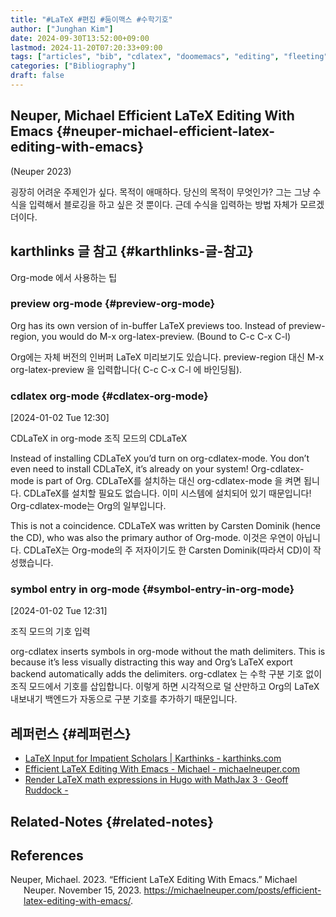 ```yaml
---
title: "#LaTeX #편집 #둠이맥스 #수학기호"
author: ["Junghan Kim"]
date: 2024-09-30T13:52:00+09:00
lastmod: 2024-11-20T07:20:33+09:00
tags: ["articles", "bib", "cdlatex", "doomemacs", "editing", "fleeting"]
categories: ["Bibliography"]
draft: false
---
```


## Neuper, Michael Efficient LaTeX Editing With Emacs {#neuper-michael-efficient-latex-editing-with-emacs}

(Neuper 2023)

굉장히 어려운 주제인가 싶다. 목적이 애매하다. 당신의 목적이 무엇인가? 그는 그냥 수식을 입력해서 블로깅을 하고 싶은 것 뿐이다. 근데 수식을 입력하는 방법 자체가 모르겠더이다.


## karthlinks 글 참고 {#karthlinks-글-참고}

Org-mode 에서 사용하는 팁


### preview org-mode {#preview-org-mode}

Org has its own version of in-buffer LaTeX previews too. Instead of preview-region, you would do M-x org-latex-preview. (Bound to C-c C-x C-l)

Org에는 자체 버전의 인버퍼 LaTeX 미리보기도 있습니다. preview-region 대신 M-x org-latex-preview 을 입력합니다( C-c C-x C-l 에 바인딩됨).


### cdlatex org-mode {#cdlatex-org-mode}

<span class="timestamp-wrapper"><span class="timestamp">[2024-01-02 Tue 12:30]</span></span>

CDLaTeX in org-mode 조직 모드의 CDLaTeX

Instead of installing CDLaTeX you’d turn on org-cdlatex-mode. You don’t even need to install CDLaTeX, it’s already on your system! Org-cdlatex-mode is part of Org. CDLaTeX를 설치하는 대신 org-cdlatex-mode 을 켜면 됩니다. CDLaTeX를 설치할 필요도 없습니다. 이미 시스템에 설치되어 있기 때문입니다! Org-cdlatex-mode는 Org의 일부입니다.

This is not a coincidence. CDLaTeX was written by Carsten Dominik (hence the CD), who was also the primary author of Org-mode. 이것은 우연이 아닙니다. CDLaTeX는 Org-mode의 주 저자이기도 한 Carsten Dominik(따라서 CD)이 작성했습니다.


### symbol entry in org-mode {#symbol-entry-in-org-mode}

<span class="timestamp-wrapper"><span class="timestamp">[2024-01-02 Tue 12:31]</span></span>

조직 모드의 기호 입력

org-cdlatex inserts symbols in org-mode without the math delimiters. This is because it’s less visually distracting this way and Org’s LaTeX export backend automatically adds the delimiters. org-cdlatex 는 수학 구분 기호 없이 조직 모드에서 기호를 삽입합니다. 이렇게 하면 시각적으로 덜 산만하고 Org의 LaTeX 내보내기 백엔드가 자동으로 구분 기호를 추가하기 때문입니다.


## 레퍼런스 {#레퍼런스}

-   [LaTeX Input for Impatient Scholars | Karthinks - karthinks.com](https://karthinks.com/software/latex-input-for-impatient-scholars/#fn:1)
-   [Efficient LaTeX Editing With Emacs - Michael - michaelneuper.com](https://michaelneuper.com/posts/efficient-latex-editing-with-emacs/)
-   [Render LaTeX math expressions in Hugo with MathJax 3 · Geoff Ruddock -](https://geoffruddock.com/math-typesetting-in-hugo/)

<!--more-->


## Related-Notes {#related-notes}

## References

<style>.csl-entry{text-indent: -1.5em; margin-left: 1.5em;}</style><div class="csl-bib-body">
  <div class="csl-entry">Neuper, Michael. 2023. “Efficient LaTeX Editing With Emacs.” Michael Neuper. November 15, 2023. <a href="https://michaelneuper.com/posts/efficient-latex-editing-with-emacs/">https://michaelneuper.com/posts/efficient-latex-editing-with-emacs/</a>.</div>
</div>
